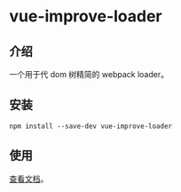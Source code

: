 # vue-improve-loader

## 介绍

一个用于代 dom 树精简的 webpack loader。

## 安装

```
npm install --save-dev vue-improve-loader
```

## 使用

[查看文档](https://github.com/wechat-miniprogram/kbone/blob/master/docs/advanced.md#%E4%BB%A3%E7%A0%81%E4%BC%98%E5%8C%96)。

